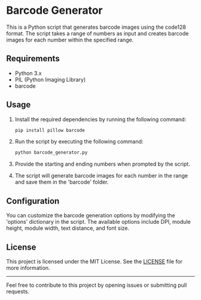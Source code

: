 # Barcode Generator

This is a Python script that generates barcode images using the code128 format. The script takes a range of numbers as input and creates barcode images for each number within the specified range.

## Requirements

- Python 3.x
- PIL (Python Imaging Library)
- barcode

## Usage

1. Install the required dependencies by running the following command:

   ```bash
   pip install pillow barcode

2. Run the script by executing the following command:

    ```bash
   python barcode_generator.py


3. Provide the starting and ending numbers when prompted by the script.

4. The script will generate barcode images for each number in the range and save them in the 'barcode' folder.

## Configuration

You can customize the barcode generation options by modifying the 'options' dictionary in the script. The available options include DPI, module height, module width, text distance, and font size.

## License

This project is licensed under the MIT License. See the [LICENSE](LICENSE) file for more information.

---

Feel free to contribute to this project by opening issues or submitting pull requests.



